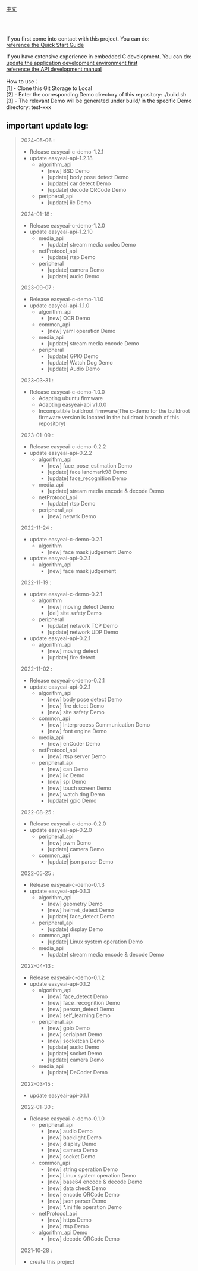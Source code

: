 <br/>
<br/>


[中文](README.md)

<br />
<br />

If you first come into contact with this project. You can do:  
[reference the Quick Start Guide](https://www.easy-eai.com/document_details/3/133)

If you have extensive experience in embedded C development. You can do:  
[update the application development environment first](https://www.easy-eai.com/document_details/3/135)  
[reference the API development manual](https://www.easy-eai.com/document_details/3/129)


How to use：  
[1] - Clone this Git Storage to Local   
[2] - Enter the corresponding Demo directory of this repository: ./build.sh   
[3] - The relevant Demo will be generated under build/ in the specific Demo directory: test-xxx

important update log:
---
> 2024-05-06 : 
> * Release easyeai-c-demo-1.2.1
> * update easyeai-api-1.2.18
>   * algorithm_api
> 	  * [new] BSD Demo
> 	  * [update] body pose detect Demo
> 	  * [update] car detect Demo
> 	  * [update] decode QRCode Demo
>   * peripheral_api
> 	  * [update] iic Demo
>
> 2024-01-18 : 
> * Release easyeai-c-demo-1.2.0
> * update easyeai-api-1.2.10
>   * media_api
> 	  * [update] stream media codec Demo
>   * netProtocol_api
> 	  * [update] rtsp Demo
>   * peripheral
> 	  * [update] camera Demo
> 	  * [update] audio Demo
>
> 2023-09-07 : 
> * Release easyeai-c-demo-1.1.0
> * update easyeai-api-1.1.0
>   * algorithm_api
> 	  * [new] OCR Demo
>   * common_api
> 	  * [new] yaml operation Demo
>   * media_api
> 	  * [update] stream media encode Demo
>   * peripheral
> 	  * [update] GPIO Demo
> 	  * [update] Watch Dog Demo
> 	  * [update] Audio Demo
>
> 2023-03-31 : 
> * Release easyeai-c-demo-1.0.0
>   * Adapting ubuntu firmware
>   * Adapting easyeai-api v1.0.0
>   * Incompatible buildroot firmware(The c-demo for the buildroot firmware version is located in the buildroot branch of this repository)
>
> 2023-01-09 : 
> * Release easyeai-c-demo-0.2.2
> * update easyeai-api-0.2.2
>   * algorithm_api
> 	  * [new] face_pose_estimation Demo
> 	  * [update] face landmark98 Demo
> 	  * [update] face_recognition Demo
>   * media_api
> 	  * [update] stream media encode & decode Demo
>   * netProtocol_api
> 	  * [update] rtsp Demo
>   * peripheral_api
> 	  * [new] netwrk Demo
>
> 2022-11-24 : 
> * update easyeai-c-demo-0.2.1
>   * algorithm
> 	  * [new] face mask judgement Demo
> * update easyeai-api-0.2.1
>   * algorithm_api
> 	  * [new] face mask judgement
>
> 2022-11-19 : 
> * update easyeai-c-demo-0.2.1
>   * algorithm
> 	  * [new] moving detect Demo
> 	  * [del] site safety Demo
>   * peripheral
> 	  * [update] network TCP Demo
> 	  * [update] network UDP Demo
> * update easyeai-api-0.2.1
>   * algorithm_api
> 	  * [new] moving detect
> 	  * [update] fire detect
>
> 2022-11-02 : 
> * Release easyeai-c-demo-0.2.1
> * update easyeai-api-0.2.1
>   * algorithm_api
> 	  * [new] body pose detect Demo
> 	  * [new] fire detect Demo
> 	  * [new] site safety Demo
>   * common_api
> 	  * [new] Interprocess Communication Demo
> 	  * [new] font engine Demo
>   * media_api
> 	  * [new] enCoder Demo
>   * netProtocol_api
> 	  * [new] rtsp server Demo
>   * peripheral_api
> 	  * [new] can Demo
> 	  * [new] iic Demo
> 	  * [new] spi Demo
> 	  * [new] touch screen Demo
> 	  * [new] watch dog Demo
> 	  * [update] gpio Demo
>
> 2022-08-25 : 
> * Release easyeai-c-demo-0.2.0
> * update easyeai-api-0.2.0
>   * peripheral_api
> 	  * [new] pwm Demo
> 	  * [update] camera Demo
>   * common_api
> 	  * [update] json parser Demo
>
> 2022-05-25 : 
> * Release easyeai-c-demo-0.1.3
> * update easyeai-api-0.1.3
>   * algorithm_api
> 	  * [new] geometry Demo
> 	  * [new] helmet_detect Demo
> 	  * [update] face_detect Demo
>   * peripheral_api
> 	  * [update] display Demo
>   * common_api
> 	  * [update] Linux system operation Demo
>   * media_api
> 	  * [update] stream media encode & decode Demo
>
> 2022-04-13 : 
> * Release easyeai-c-demo-0.1.2
> * update easyeai-api-0.1.2
>   * algorithm_api
> 	  * [new] face_detect Demo
> 	  * [new] face_recognition Demo
> 	  * [new] person_detect Demo
> 	  * [new] self_learning Demo
>   * peripheral_api
> 	  * [new] gpio Demo
> 	  * [new] serialport Demo
> 	  * [new] socketcan Demo
> 	  * [update] audio Demo
> 	  * [update] socket Demo
> 	  * [update] camera Demo
>   * media_api
> 	  * [update] DeCoder Demo
>
> 2022-03-15 : 
> * update easyeai-api-0.1.1
>
> 2022-01-30 : 
> * Release easyeai-c-demo-0.1.0
>   * peripheral_api
> 	  * [new] audio Demo
> 	  * [new] backlight Demo
> 	  * [new] display Demo
> 	  * [new] camera Demo
> 	  * [new] socket Demo
>   * common_api
> 	  * [new] string operation Demo
> 	  * [new] Linux system operation Demo
> 	  * [new] base64 encode & decode Demo
> 	  * [new] data check Demo
> 	  * [new] encode QRCode Demo
> 	  * [new] json parser Demo
> 	  * [new] *.ini file operation Demo
>   * netProtocol_api
> 	  * [new] https Demo
> 	  * [new] rtsp Demo
>   * algorithm_api Demo
> 	  * [new] decode QRCode Demo
>
> 2021-10-28 : 
> * create this project
